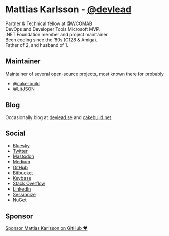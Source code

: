 # Mattias Karlsson  - [@devlead](https://github.com/devlead)

Partner & Technical fellow at [@WCOMAB](https://github.com/wcomab) <br/>
DevOps and Developer Tools Microsoft MVP.<br/>
.NET Foundation member and project maintainer.<br/>
Been coding since the ’80s (C128 & Amiga).<br/>
Father of 2, and husband of 1.<br/>

## Maintainer

Maintainer of several open-source projects, most known there for probably

* [@cake-build](https://github.com/cake-build)
* [@LitJSON](https://github.com/LitJSON)

## Blog

Occasionally blog at [devlead.se](https://www.devlead.se) and [cakebuild.net](https://cakebuild.net/blog/).

## Social
* <a href="https://bsky.app/profile/devlead.se">Bluesky</a>
* <a href="https://twitter.com/devlead">Twitter</a>
* <a rel="me" href="https://mastodon.social/@devlead">Mastodon</a>
* <a href="https://devlead.medium.com">Medium</a>
* <a href="https://github.com/devlead">GitHub</a>
* <a href="https://bitbucket.org/devlead">Bitbucket</a>
* <a href="https://keybase.io/devlead"> Keybase</a>
* <a href="https://stackoverflow.com/users/5883153/devlead">Stack&nbsp;Overflow</a>
* <a href="https://www.linkedin.com/in/devlead">LinkedIn</a>
* <a href="https://sessionize.com/devlead/">Sessionize</a>
* <a href="https://www.nuget.org/profiles/devlead">NuGet</a>

## Sponsor

<a href="https://github.com/sponsors/devlead" title="Sponsor Mattias Karlsson on GitHub">Sponsor Mattias Karlsson on GitHub :heart:</a>
